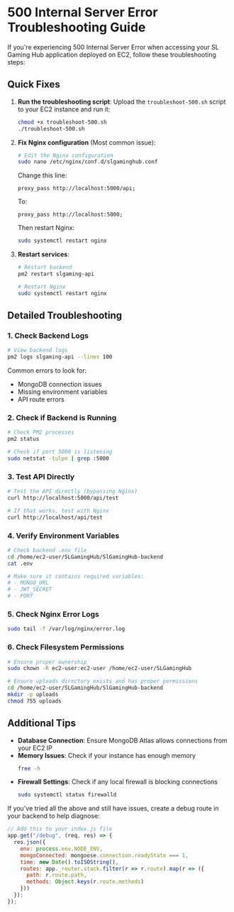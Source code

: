 # 500 Internal Server Error Troubleshooting Guide

If you're experiencing 500 Internal Server Error when accessing your SL Gaming Hub application deployed on EC2, follow these troubleshooting steps:

## Quick Fixes

1. **Run the troubleshooting script**:
   Upload the `troubleshoot-500.sh` script to your EC2 instance and run it:
   ```bash
   chmod +x troubleshoot-500.sh
   ./troubleshoot-500.sh
   ```

2. **Fix Nginx configuration** (Most common issue):
   ```bash
   # Edit the Nginx configuration
   sudo nano /etc/nginx/conf.d/slgaminghub.conf
   ```
   
   Change this line:
   ```
   proxy_pass http://localhost:5000/api;
   ```
   
   To:
   ```
   proxy_pass http://localhost:5000;
   ```
   
   Then restart Nginx:
   ```bash
   sudo systemctl restart nginx
   ```

3. **Restart services**:
   ```bash
   # Restart backend
   pm2 restart slgaming-api
   
   # Restart Nginx
   sudo systemctl restart nginx
   ```

## Detailed Troubleshooting

### 1. Check Backend Logs

```bash
# View backend logs
pm2 logs slgaming-api --lines 100
```

Common errors to look for:
- MongoDB connection issues
- Missing environment variables
- API route errors

### 2. Check if Backend is Running

```bash
# Check PM2 processes
pm2 status

# Check if port 5000 is listening
sudo netstat -tulpn | grep :5000
```

### 3. Test API Directly

```bash
# Test the API directly (bypassing Nginx)
curl http://localhost:5000/api/test

# If that works, test with Nginx
curl http://localhost/api/test
```

### 4. Verify Environment Variables

```bash
# Check backend .env file
cd /home/ec2-user/SLGamingHub/SlGamingHub-backend
cat .env

# Make sure it contains required variables:
# - MONGO_URL
# - JWT_SECRET
# - PORT
```

### 5. Check Nginx Error Logs

```bash
sudo tail -f /var/log/nginx/error.log
```

### 6. Check Filesystem Permissions

```bash
# Ensure proper ownership
sudo chown -R ec2-user:ec2-user /home/ec2-user/SLGamingHub

# Ensure uploads directory exists and has proper permissions
cd /home/ec2-user/SLGamingHub/SlGamingHub-backend
mkdir -p uploads
chmod 755 uploads
```

## Additional Tips

- **Database Connection**: Ensure MongoDB Atlas allows connections from your EC2 IP
- **Memory Issues**: Check if your instance has enough memory
  ```bash
  free -h
  ```
- **Firewall Settings**: Check if any local firewall is blocking connections
  ```bash
  sudo systemctl status firewalld
  ```

If you've tried all the above and still have issues, create a debug route in your backend to help diagnose:

```javascript
// Add this to your index.js file
app.get("/debug", (req, res) => {
  res.json({
    env: process.env.NODE_ENV,
    mongoConnected: mongoose.connection.readyState === 1,
    time: new Date().toISOString(),
    routes: app._router.stack.filter(r => r.route).map(r => ({
      path: r.route.path,
      methods: Object.keys(r.route.methods)
    }))
  });
});
```
